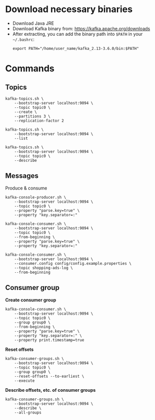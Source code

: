 # Download necessary binaries
- Download Java JRE
- Download Kafka binary from: https://kafka.apache.org/downloads
- After extracting, you can add the binary path into `$PATH` in your `~/.bashrc`:
    ```
    export PATH="/home/user_name/kafka_2.13-3.6.0/bin:$PATH"
    ```

# Commands
## Topics
```
kafka-topics.sh \
    --bootstrap-server localhost:9094 \
    --topic topic0 \
    --create \
    --partitions 3 \
    --replication-factor 2
```

```
kafka-topics.sh \
    --bootstrap-server localhost:9094 \
    --list
```

```
kafka-topics.sh \
    --bootstrap-server localhost:9094 \
    --topic topic0 \
    --describe
```

## Messages
Produce & consume
```
kafka-console-producer.sh \
    --bootstrap-server localhost:9094 \
    --topic topic0 \
    --property "parse.key=true" \
    --property "key.separator=:"
```

```
kafka-console-consumer.sh \
    --bootstrap-server localhost:9094 \
    --topic topic0 \
    --from-beginning \
    --property "parse.key=true" \
    --property "key.separator=:"
```

```
kafka-console-consumer.sh \
    --bootstrap-server localhost:9094 \
    --consumer.config config/config.example.properties \
    --topic shopping-ads-log \
    --from-beginning
```

## Consumer group
**Create consumer group**
```
kafka-console-consumer.sh \
    --bootstrap-server localhost:9094 \
    --topic topic0 \
    --group group0 \
    --from-beginning \
    --property "parse.key=true" \
    --property "key.separator=:" \
    --property print.timestamp=true
```

**Reset offsets**
```
kafka-consumer-groups.sh \
    --bootstrap-server localhost:9094 \
    --topic topic0 \
    --group group0 \
    --reset-offsets --to-earliest \
    --execute
```

**Describe offsets, etc. of consumer groups**
```
kafka-consumer-groups.sh \
    --bootstrap-server localhost:9094 \
    --describe \
    --all-groups
```
